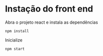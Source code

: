 # Instação do front end

Abra o projeto react e instala as dependências 

```
npm install
```

Inicialize 

```
npm start
